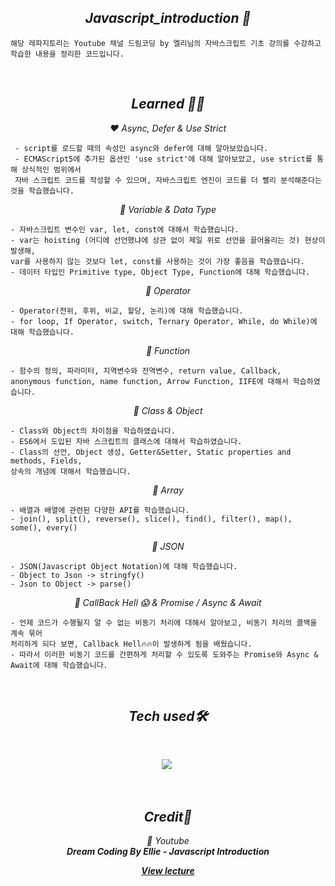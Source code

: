 <h2 align="center"><em>Javascript_introduction 📌</em></h2>

```
해당 레파지토리는 Youtube 채널 드림코딩 by 엘리님의 자바스크립트 기초 강의를 수강하고
학습한 내용을 정리한 코드입니다.
```
<br/>

<h2 align="center"><em>Learned 👩‍🎓</em></h2>
<p align="center"><em>❤️ Async, Defer & Use Strict </em></p>

```
 - script를 로드할 때의 속성인 async와 defer에 대해 알아보았습니다.
 - ECMAScript5에 추가된 옵션인 'use strict'에 대해 알아보았고, use strict를 통해 상식적인 범위에서
 자바 스크립트 코드를 작성할 수 있으며, 자바스크립트 엔진이 코드를 더 빨리 분석해준다는 것을 학습했습니다.
```
<p align="center"><em>🧡 Variable & Data Type </em></p>

```
- 자바스크립트 변수인 var, let, const에 대해서 학습했습니다.
- var는 hoisting (어디에 선언했냐에 상관 없이 제일 위로 선언을 끌어올리는 것) 현상이 발생해,
var를 사용하지 않는 것보다 let, const를 사용하는 것이 가장 좋음을 학습했습니다.
- 데이터 타입인 Primitive type, Object Type, Function에 대해 학습했습니다.
```

<p align="center"><em>💛 Operator </em></p>

```
- Operator(전위, 후위, 비교, 할당, 논리)에 대해 학습했습니다.
- for loop, If Operator, switch, Ternary Operator, While, do While)에 대해 학습했습니다.
```

<p align="center"><em>💚 Function </em></p>

```
- 함수의 정의, 파라미터, 지역변수와 전역변수, return value, Callback,
anonymous function, name function, Arrow Function, IIFE에 대해서 학습하였습니다.
```

<p align="center"><em>💙 Class & Object </em></p>

```
- Class와 Object의 차이점을 학습하였습니다.
- ES6에서 도입된 자바 스크립트의 클래스에 대해서 학습하였습니다.
- Class의 선언, Object 생성, Getter&Setter, Static properties and methods, Fields,
상속의 개념에 대해서 학습했습니다.
```

<p align="center"><em>💜 Array </em></p>

```
- 배열과 배열에 관련된 다양한 API를 학습했습니다.
- join(), split(), reverse(), slice(), find(), filter(), map(), 
some(), every()
```

<p align="center"><em>🤎 JSON </em></p>

```
- JSON(Javascript Object Notation)에 대해 학습했습니다.
- Object to Json -> stringfy()
- Json to Object -> parse()
```

<p align="center"><em>🖤 CallBack Hell 😱 & Promise / Async & Await</em></p>

```
- 언제 코드가 수행될지 알 수 없는 비동기 처리에 대해서 알아보고, 비동기 처리의 콜백을 계속 묶어
처리하게 되다 보면, Callback Hell🔥🔥이 발생하게 됨을 배웠습니다.
- 따라서 이러한 비동기 코드를 간편하게 처리할 수 있도록 도와주는 Promise와 Async & Await에 대해 학습했습니다.
```

 <br/>

<h2 align="center"><em>Tech used🛠</em></h2>
<br/>
<p align="center">
  <img src="https://img.shields.io/badge/-Javascript-F7DF1E?style=for-the-badge&logo=Javascript&logoColor=white"/></a>&nbsp<br/>
</p></br>

<h2 align="center"><em>Credit🙏</em></h2>
<p align="center"><em>💜 Youtube<br><strong>Dream Coding By Ellie - Javascript Introduction</strong></em></p>
<p align="center"><em><strong><a href="https://www.youtube.com/channel/UC_4u-bXaba7yrRz_6x6kb_w">View lecture</strong></em></p>
